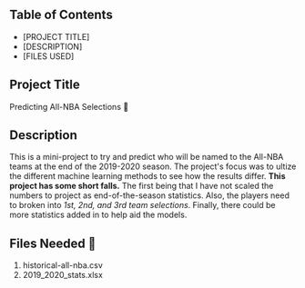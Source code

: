 ## Table of Contents

- [PROJECT TITLE]
- [DESCRIPTION]
- [FILES USED]

## Project Title

Predicting All-NBA Selections :basketball:

## Description

This is a mini-project to try and predict who will be named to the All-NBA teams at the end of the 2019-2020 season.
The project's focus was to ultize the different machine learning methods to see how the results differ. 
**This project has some short falls.** The first being that I have not scaled the numbers to project as end-of-the-season statistics.
Also, the players need to broken into _1st, 2nd, and 3rd team selections_. Finally, there could be more statistics added in to help aid the models.

## Files Needed :open_file_folder:

1. historical-all-nba.csv
2. 2019_2020_stats.xlsx
